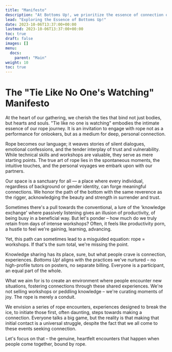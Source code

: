 ```yaml
---
title: "Manifesto"
description: "At Bottoms Up!, we prioritize the essence of connection over the mere provision of infrastructure. It's not just about the space or amenities; it's about the immersive experiences and emotional bonds developed through rope."
lead: "Exploring the Essence of Bottoms Up!"
date: 2023-10-06T13:37:00+00:00
lastmod: 2023-10-06T13:37:00+00:00
toc: true
draft: false
images: []
menu: 
  docs:
    parent: "Main"
weight: 10
toc: true
---
```



# The "Tie Like No One's Watching" Manifesto

At the heart of our gathering, we cherish the ties that bind not just bodies, but hearts and souls. "Tie like no one is watching" embodies the intimate essence of our rope journey. It is an invitation to engage with rope not as a performance for onlookers, but as a medium for deep, personal connection.

Rope becomes our language; it weaves stories of silent dialogues, emotional confessions, and the tender interplay of trust and vulnerability. While technical skills and workshops are valuable, they serve as mere starting points. The true art of rope lies in the spontaneous moments, the intuitive touches, and the personal voyages we embark upon with our partners.

Our space is a sanctuary for all — a place where every individual, regardless of background or gender identity, can forge meaningful connections. We honor the path of the bottom with the same reverence as the rigger, acknowledging the beauty and strength in surrender and trust.

Sometimes there's a pull towards the conventional, a lure of the 'knowledge exchange' where passively listening gives an illusion of productivity, of being busy in a beneficial way. But let's ponder – how much do we truly retain from days of intense workshops? Often, it feels like productivity porn, a hustle to feel we're gaining, learning, advancing. 

Yet, this path can sometimes lead to a misguided equation: rope = workshops. If that's the sum total, we're missing the point.

Knowledge sharing has its place, sure, but what people crave is connection, experiences. _Bottoms Up!_ aligns with the practices we've nurtured – no high-profile tutors on posters, no separate billing. Everyone is a participant, an equal part of the whole.

What we aim for is to create an environment where people encounter new situations, fostering connections through these shared experiences. We're not selling workshops or peddling knowledge – we're curating moments of joy. The rope is merely a conduit.

We envision a series of rope encounters, experiences designed to break the ice, to initiate those first, often daunting, steps towards making a connection. Everyone talks a big game, but the reality is that making that initial contact is a universal struggle, despite the fact that we all come to these events seeking connection.

Let's focus on that – the genuine, heartfelt encounters that happen when people come together, bound by rope.
